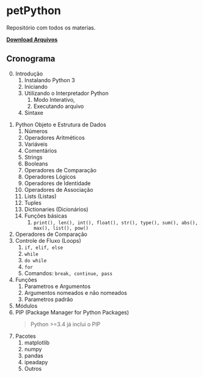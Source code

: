 # petPython

Repositório com todos os materias.

[**Download Arquivos**](https://github.com/pedrocastroo/petPython/archive/master.zip)

## Cronograma

0. Introdução
   1) Instalando Python 3
   2) Iniciando
   3) Utilizando o Interpretador Python
      1) Modo Interativo,
      2) Executando arquivo
   4) Sintaxe

1) Python Objeto e Estrutura de Dados
   1) Números
   2) Operadores Aritméticos
   3) Variáveis
   4) Comentários
   5) Strings
   6) Booleans
   7) Operadores de Comparação
   8) Operadores Lógicos
   9) Operadores de Identidade
   10) Operadores de Associação
   11) Lists (Listas)
   12) Tuples
   13) Dictionaries (Dicionários)
   14) Funções básicas
       1) `print(), len(), int(), float(), str(), type(), sum(), abs(), max(), list(), pow()`
2) Operadores de Comparação
3) Controle de Fluxo (Loops)
   1) `if, elif, else`
   2) `while`
   3) `do while`
   4) `for`
   5) Comandos: `break, continue, pass`
4) Funções
   1) Parametros e Argumentos
   2) Argumentos nomeados e não nomeados
   3) Parametros padrão
5) Módulos
5) PIP (Package Manager for Python Packages)
      > Python >=3.4 já inclui o PIP
6) Pacotes
   1) matplotlib
   2) numpy
   3) pandas
   4) ipeadapy
   5) Outros
